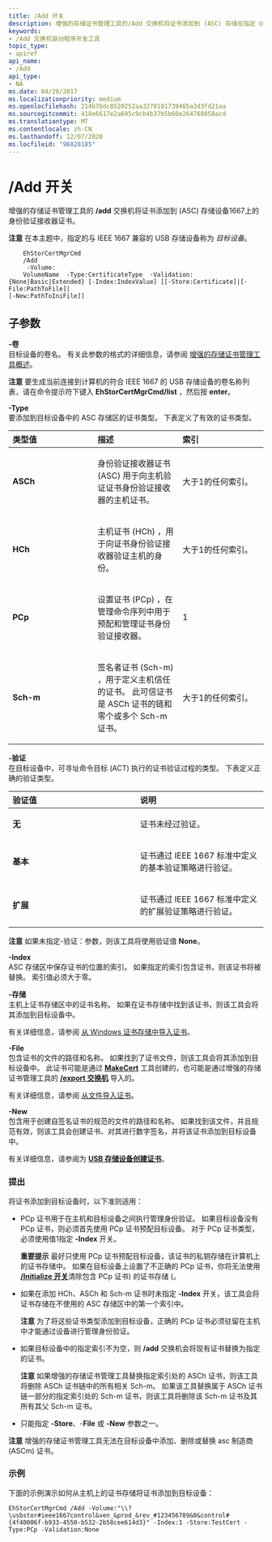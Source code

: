```yaml
---
title: /Add 开关
description: 增强的存储证书管理工具的/Add 交换机将证书添加到 (ASC) 存储在指定 USB 设备上的身份验证接收器证书。
keywords:
- /Add 交换机驱动程序开发工具
topic_type:
- apiref
api_name:
- /Add
api_type:
- NA
ms.date: 04/20/2017
ms.localizationpriority: medium
ms.openlocfilehash: 214b7bdc8520252aa3270181739465a3d3fd21aa
ms.sourcegitcommit: 418e6617e2a695c9cb4b37b5b60e264760858acd
ms.translationtype: MT
ms.contentlocale: zh-CN
ms.lasthandoff: 12/07/2020
ms.locfileid: "96828185"
---
```

# <a name="add-switch"></a>/Add 开关


增强的存储证书管理工具的 **/add** 交换机将证书添加到 (ASC) 存储设备1667上的身份验证接收器证书。

**注意**  在本主题中，指定的与 IEEE 1667 兼容的 USB 存储设备称为 *目标设备*。

 

```
    EhStorCertMgrCmd 
    /Add
     -Volume:
    VolumeName  -Type:CertificateType  -Validation:{None|Basic|Extended} [-Index:IndexValue] [[-Store:Certificate]|[-File:PathToFile]|
[-New:PathToIniFile]]
```

## <a name="span-idsubparametersspanspan-idsubparametersspanspan-idsubparametersspansubparameters"></a><span id="Subparameters"></span><span id="subparameters"></span><span id="SUBPARAMETERS"></span>子参数


<span id="_______-Volume______"></span><span id="_______-volume______"></span><span id="_______-VOLUME______"></span>**-卷**   
目标设备的卷名。 有关此参数的格式的详细信息，请参阅 [增强的存储证书管理工具概述](overview-of-the-enhanced-storage-certificate-management-tool.md)。

**注意**  要生成当前连接到计算机的符合 IEEE 1667 的 USB 存储设备的卷名称列表，请在命令提示符下键入 **EhStorCertMgrCmd/list** ，然后按 **enter**。

 

<span id="_______-Type______"></span><span id="_______-type______"></span><span id="_______-TYPE______"></span>**-Type**   
要添加到目标设备中的 ASC 存储区的证书类型。 下表定义了有效的证书类型。

<table>
<colgroup>
<col width="33%" />
<col width="33%" />
<col width="33%" />
</colgroup>
<thead>
<tr class="header">
<th align="left">类型值</th>
<th align="left">描述</th>
<th align="left">索引</th>
</tr>
</thead>
<tbody>
<tr class="odd">
<td align="left"><p><strong>ASCh</strong></p></td>
<td align="left"><p>身份验证接收器证书 (ASC) 用于向主机验证证书身份验证接收器的主机证书。</p></td>
<td align="left"><p>大于1的任何索引。</p></td>
</tr>
<tr class="even">
<td align="left"><p><strong>HCh</strong></p></td>
<td align="left"><p>主机证书 (HCh) ，用于向证书身份验证接收器验证主机的身份。</p></td>
<td align="left"><p>大于1的任何索引。</p></td>
</tr>
<tr class="odd">
<td align="left"><p><strong>PCp</strong></p></td>
<td align="left"><p>设置证书 (PCp) ，在管理命令序列中用于预配和管理证书身份验证接收器。</p></td>
<td align="left"><p>1</p></td>
</tr>
<tr class="even">
<td align="left"><p><strong>Sch-m</strong></p></td>
<td align="left"><p>签名者证书 (Sch-m) ，用于定义主机信任的证书。 此可信证书是 ASCh 证书的链和零个或多个 Sch-m 证书。</p></td>
<td align="left"><p>大于1的任何索引。</p></td>
</tr>
</tbody>
</table>

 

<span id="_______-Validation______"></span><span id="_______-validation______"></span><span id="_______-VALIDATION______"></span>**-验证**   
在目标设备中，可寻址命令目标 (ACT) 执行的证书验证过程的类型。 下表定义正确的验证类型。

<table>
<colgroup>
<col width="50%" />
<col width="50%" />
</colgroup>
<thead>
<tr class="header">
<th align="left">验证值</th>
<th align="left">说明</th>
</tr>
</thead>
<tbody>
<tr class="odd">
<td align="left"><p><strong>无</strong></p></td>
<td align="left"><p>证书未经过验证。</p></td>
</tr>
<tr class="even">
<td align="left"><p><strong>基本</strong></p></td>
<td align="left"><p>证书通过 IEEE 1667 标准中定义的基本验证策略进行验证。</p></td>
</tr>
<tr class="odd">
<td align="left"><p><strong>扩展</strong></p></td>
<td align="left"><p>证书通过 IEEE 1667 标准中定义的扩展验证策略进行验证。</p></td>
</tr>
</tbody>
</table>

 

**注意**  如果未指定-验证：参数，则该工具将使用验证值 **None**。

 

<span id="_______-Index______"></span><span id="_______-index______"></span><span id="_______-INDEX______"></span>**-Index**   
ASC 存储区中保存证书的位置的索引。 如果指定的索引包含证书，则该证书将被替换。 索引值必须大于零。

<span id="_______-Store______"></span><span id="_______-store______"></span><span id="_______-STORE______"></span>**-存储**   
主机上证书存储区中的证书名称。 如果在证书存储中找到该证书，则该工具会将其添加到目标设备中。

有关详细信息，请参阅 [从 Windows 证书存储中导入证书](importing-certificates-from-a-windows-certificate-store.md)。

<span id="_______-File______"></span><span id="_______-file______"></span><span id="_______-FILE______"></span>**-File**   
包含证书的文件的路径和名称。 如果找到了证书文件，则该工具会将其添加到目标设备中。 此证书可能是通过 [**MakeCert**](makecert.md) 工具创建的，也可能是通过增强的存储证书管理工具的 [**/export 交换机**](-export-switch.md) 导入的。

有关详细信息，请参阅 [从文件导入证书](importing-certificates-from-a-file.md)。

<span id="_______-New______"></span><span id="_______-new______"></span><span id="_______-NEW______"></span>**-New**   
包含用于创建自签名证书的规范的文件的路径和名称。 如果找到该文件，并且规范有效，则该工具会创建证书、对其进行数字签名，并将该证书添加到目标设备中。

有关详细信息，请参阅为 [**USB 存储设备创建证书**](creating-certificates-for-usb-storage-devices.md)。

### <a name="span-idcommentsspanspan-idcommentsspancomments"></a><span id="comments"></span><span id="COMMENTS"></span>提出

将证书添加到目标设备时，以下准则适用：

-   PCp 证书用于在主机和目标设备之间执行管理身份验证。 如果目标设备没有 PCp 证书，则必须首先使用 PCp 证书预配目标设备。 对于 PCp 证书类型，必须使用值1指定 **-Index** 开关。

    **重要提示**  最好只使用 PCp 证书预配目标设备，该证书的私钥存储在计算机上的证书存储中。 如果在目标设备上设置了不正确的 PCp 证书，你将无法使用 [**/Initialize 开关**](-initialize-switch.md)清除包含 PCp 证书) 的证书存储 (。

     

-   如果在添加 HCh、ASCh 和 Sch-m 证书时未指定 **-Index** 开关，该工具会将证书存储在不使用的 ASC 存储区中的第一个索引中。

    **注意**  为了将这些证书类型添加到目标设备，正确的 PCp 证书必须驻留在主机中才能通过设备进行管理身份验证。

     

-   如果目标设备中的指定索引不为空，则 **/add** 交换机会将现有证书替换为指定的证书。

    **注意**  如果增强的存储证书管理工具替换指定索引处的 ASCh 证书，则该工具将删除 ASCh 证书链中的所有相关 Sch-m。
    如果该工具替换属于 ASCh 证书链一部分的指定索引处的 Sch-m 证书，则该工具将删除该 Sch-m 证书及其所有其父 Sch-m 证书。

     

-   只能指定 **-Store**、-**File** 或 **-New** 参数之一。

**注意**   增强的存储证书管理工具无法在目标设备中添加、删除或替换 asc 制造商 (ASCm) 证书。

 

### <a name="span-idexamplespanspan-idexamplespanexample"></a><span id="example"></span><span id="EXAMPLE"></span>示例

下面的示例演示如何从主机上的证书存储将证书添加到目标设备：

```
EhStorCertMgrCmd /Add -Volume:"\\?\usbstor#ieee1667control&ven_&prod_&rev_#123456789&0&control#{4f40006f-b933-4550-b532-2b58cee614d3}" -Index:1 -Store:TestCert -Type:PCp -Validation:None
```

 

 





